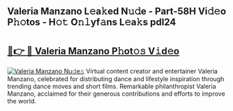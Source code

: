## Valeria Manzano L𝚎a𝚔ed N𝚞𝚍e - Part-58H Vi𝚍𝚎o P𝚑𝚘tos - H𝚘𝚝 O𝚗𝚕yf𝚊ns L𝚎a𝚔s pdl24

# <h2><a href="http://kfbrlj.oniu.top/?m=Valeria+Manzano">🔗👉 🔴 Valeria Manzano P𝚑ot𝚘𝚜 V𝚒d𝚎o</a></h2>

[![Valeria Manzano Nu𝚍e𝚜](https://i.imgur.com/0qMVB7G.gif)](http://kfbrlj.oniu.top/?m=Valeria+Manzano)
Virtual content creator and entertainer Valeria Manzano, celebrated for distributing dance and lifestyle inspiration through trending dance moves and short films. Remarkable philanthropist Valeria Manzano, acclaimed for their generous contributions and efforts to improve the world.  
